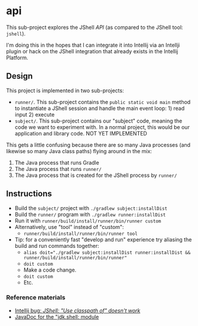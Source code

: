 # api

This sub-project explores the JShell *API* (as compared to the JShell tool: `jshell`).

I'm doing this in the hopes that I can integrate it into Intellij via an Intellji plugin or hack on the JShell integration
that already exists in the Intellij Platform.

## Design

This project is implemented in two sub-projects:

* `runner/`. This sub-project contains the `public static void main` method to instantiate a JShell session and handle
  the main event loop: 1) read input 2) execute
* `subject/`. This sub-project contains our "subject" code, meaning the code we want to experiment with. In a normal
  project, this would be our application and library code. NOT YET IMPLEMENTED  

This gets a little confusing because there are so many Java processes (and likewise so many Java class paths) flying around
in the mix:

1. The Java process that runs Gradle
1. The Java process that runs `runner/`
1. The Java process that is created for the JShell process by `runner/`

## Instructions

* Build the `subject/` project with `./gradlew subject:installDist`
* Build the `runner/` program with `./gradlew runner:installDist`
* Run it with `runner/build/install/runner/bin/runner custom`
* Alternatively, use "tool" instead of "custom":
  * `runner/build/install/runner/bin/runner tool`
* Tip: for a conveniently fast "develop and run" experience try aliasing the build and run commands together:
  * `alias doit="./gradlew subject:installDist runner:installDist && runner/build/install/runner/bin/runner"`
  * `doit custom`
  * Make a code change.
  * `doit custom`
  * Etc.

### Reference materials

* [Intellij bug: *JShell: "Use classpath of" doesn't work*](https://youtrack.jetbrains.com/issue/IDEA-176418)
* [JavaDoc for the "jdk.shell: module](https://docs.oracle.com/en/java/javase/15/docs/api/jdk.jshell/jdk/jshell/package-summary.html)
